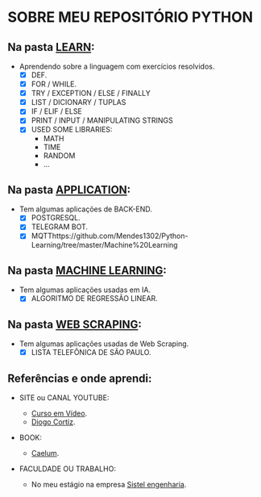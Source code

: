 # SOBRE MEU REPOSITÓRIO PYTHON
 
## Na pasta [LEARN](https://github.com/Mendes1302/Python-Learning/tree/master/Learn):
* Aprendendo sobre a linguagem com exercícios resolvidos.
	- [x] DEF.
	- [x] FOR / WHILE.
	- [x] TRY / EXCEPTION / ELSE / FINALLY
	- [x] LIST / DICIONARY / TUPLAS
	- [x] IF / ELIF / ELSE
	- [x] PRINT / INPUT / MANIPULATING STRINGS
	- [x] USED SOME LIBRARIES:
		* MATH
		* TIME
		* RANDOM
		* ...
 
## Na pasta [APPLICATION](https://github.com/Mendes1302/Python-Learning/tree/master/Application):
* Tem algumas aplicações de BACK-END.
	- [x] POSTGRESQL.
	- [x] TELEGRAM BOT.
	- [x] MQTThttps://github.com/Mendes1302/Python-Learning/tree/master/Machine%20Learning
	
## Na pasta [MACHINE LEARNING](https://github.com/Mendes1302/Python-Learning/tree/master/Machine%20Learning):
* Tem algumas aplicações usadas em IA.
	- [x] ALGORITMO DE REGRESSÃO LINEAR.

## Na pasta [WEB SCRAPING](https://github.com/Mendes1302/Python-Learning/tree/master/Web%20Scraping):
* Tem algumas aplicações usadas de Web Scraping.
	- [x] LISTA TELEFÔNICA DE SÃO PAULO.
  
## Referências e onde aprendi:
* SITE ou CANAL YOUTUBE:
	* [Curso em Vídeo](https://www.youtube.com/watch?v=nIHq1MtJaKs&list=PLHz_AreHm4dm6wYOIW20Nyg12TAjmMGT-).
	* [Diogo Cortiz](https://www.youtube.com/c/DiogoCortiz).
	
* BOOK:
	* [Caelum](https://www.caelum.com.br/apostila/apostila-python-orientacao-a-objetos.pdf).

* FACULDADE OU TRABALHO:
	* No meu estágio na empresa [Sistel engenharia](https://sistelengenharia.com.br/).
			
		
  
